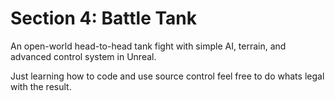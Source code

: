 # Section 4: Battle Tank
An open-world head-to-head tank fight with simple AI, terrain, and advanced control system in Unreal.

Just learning how to code and use source control feel free to do whats legal with the result.
